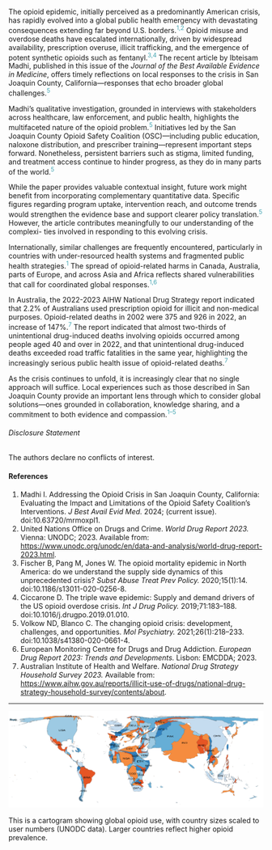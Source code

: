 The opioid epidemic, initially perceived as a predominantly American crisis, has rapidly evolved into a global public health emergency with devastating consequences extending far beyond U.S. borders.<sup style="color:#44A6B2;">1,2</sup> Opioid misuse and overdose deaths have escalated internationally, driven by widespread availability, prescription overuse, illicit trafficking, and the emergence of potent synthetic opioids such as fentanyl.<sup style="color:#44A6B2;">3,4</sup> The recent article by Ibteisam Madhi, published in this issue of the *Journal of the Best Available Evidence in Medicine*, offers timely reflections on local responses to the crisis in San Joaquin County, California—responses that echo broader global challenges.<sup style="color:#44A6B2;">5</sup>

Madhi’s qualitative investigation, grounded in interviews with stakeholders across healthcare, law enforcement, and public health, highlights the multifaceted nature of the opioid problem.<sup style="color:#44A6B2;">5</sup> Initiatives led by the San Joaquin County Opioid Safety Coalition (OSC)—including public education, naloxone distribution, and prescriber training—represent important steps forward. Nonetheless, persistent barriers such as stigma, limited funding, and treatment access continue to hinder progress, as they do in many parts of the world.<sup style="color:#44A6B2;">5</sup>

While the paper provides valuable contextual insight, future work might benefit from incorporating complementary quantitative data. Specific figures regarding program uptake, intervention reach, and outcome trends would strengthen the evidence base and support clearer policy translation.<sup style="color:#44A6B2;">5</sup> However, the article contributes meaningfully to our understanding of the complexi- ties involved in responding to this evolving crisis.

Internationally, similar challenges are frequently encountered, particularly in countries with under-resourced health systems and fragmented public health strategies.<sup style="color:#44A6B2;">1</sup> The spread of opioid-related harms in Canada, Australia, parts of Europe, and across Asia and Africa reflects shared vulnerabilities that call for coordinated global responses.<sup style="color:#44A6B2;">1,6</sup>

In Australia, the 2022-2023 AIHW National Drug Strategy report indicated that 2.2% of Australians used prescription opioid for illicit and non-medical purposes. Opioid-related deaths in 2002 were 375 and 926 in 2022, an increase of 147%.<sup style="color:#44A6B2;">7</sup> The report indicated that almost two-thirds of unintentional drug-induced deaths involving opioids occurred among people aged 40 and over in 2022, and that unintentional drug-induced deaths exceeded road traffic fatalities in the same year, highlighting the increasingly serious public health issue of opioid-related deaths.<sup style="color:#44A6B2;">7</sup>

As the crisis continues to unfold, it is increasingly clear that no single approach will suffice. Local experiences such as those described in San Joaquin County provide an important lens through which to consider global solutions—ones grounded in collaboration, knowledge sharing, and a commitment to both evidence and compassion.<sup style="color:#44A6B2;">1–5</sup>

###### Disclosure Statement

The authors declare no conflicts of interest.

#### References

1. Madhi I. Addressing the Opioid Crisis in San Joaquin County, California: Evaluating the Impact and Limitations of the Opioid Safety Coalition’s Interventions. *J Best Avail Evid Med.* 2024; (current issue). doi:10.63720/mrmoxpl1.  
2. United Nations Office on Drugs and Crime. *World Drug Report 2023.* Vienna: UNODC; 2023. Available from: https://www.unodc.org/unodc/en/data-and-analysis/world-drug-report-2023.html.  
3. Fischer B, Pang M, Jones W. The opioid mortality epidemic in North America: do we understand the supply side dynamics of this unprecedented crisis? *Subst Abuse Treat Prev Policy.* 2020;15(1):14. doi:10.1186/s13011-020-0256-8.  
4. Ciccarone D. The triple wave epidemic: Supply and demand drivers of the US opioid overdose crisis. *Int J Drug Policy.* 2019;71:183–188. doi:10.1016/j.drugpo.2019.01.010.  
5. Volkow ND, Blanco C. The changing opioid crisis: development, challenges, and opportunities. *Mol Psychiatry.* 2021;26(1):218–233. doi:10.1038/s41380-020-0661-4.  
6. European Monitoring Centre for Drugs and Drug Addiction. *European Drug Report 2023: Trends and Developments.* Lisbon: EMCDDA; 2023.  
7. Australian Institute of Health and Welfare. *National Drug Strategy Household Survey 2023.* Available from: https://www.aihw.gov.au/reports/illicit-use-of-drugs/national-drug-strategy-household-survey/contents/about.  


---
![Alt text](https://raw.githubusercontent.com/Kaidasenpai/JBAEM_VOL1_ISSUE1/refs/heads/main/The%20Global%20Opioid%20Crisis_%20Lessons%20from%20the%20United%20States%20of%20America%20and%20Beyond/Figures/Figure_1.png)

This is a cartogram showing global opioid use, with country sizes scaled to user numbers (UNODC data). Larger countries reflect higher opioid prevalence.
